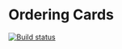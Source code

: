 # Ordering Cards

[![Build status](https://ci.appveyor.com/api/projects/status/ki6v7bhl98lsap6j/branch/main?svg=true)](https://ci.appveyor.com/project/MigAnn/orderingcards-x7pag/branch/main)

